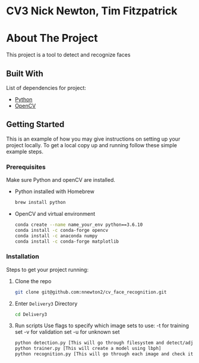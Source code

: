 # CV3 Nick Newton, Tim Fitzpatrick

# About The Project

This project is a tool to detect and recognize faces

## Built With
List of dependencies for project:

* [Python](https://www.python.org/)
* [OpenCV](https://opencv.org/)

## Getting Started

This is an example of how you may give instructions on setting up your project locally.
To get a local copy up and running follow these simple example steps.

### Prerequisites

Make sure Python and openCV are installed.
* Python installed with Homebrew
  ```sh
  brew install python
  ```
* OpenCV and virtual environment
  ```sh
  conda create --name name_your_env python==3.6.10
  conda install -c conda-forge opencv
  conda install -c anaconda numpy 
  conda install -c conda-forge matplotlib
  ```

### Installation

Steps to get your project running:
1. Clone the repo
   ```sh
   git clone git@github.com:nnewton2/cv_face_recognition.git
   ```
3. Enter `Delivery3` Directory
   ```sh
   cd Delivery3
   ```
4. Run scripts
  Use flags to specify which image sets to use:
      -t for training set
      -v for validation set
      -u for unknown set
   ```sh
   python detection.py [This will go through filesystem and detect/adjust faces]
   python trainer.py [This will create a model using lbph]
   python recognition.py [This will go through each image and check it against the model to recognize the image and verify accuracy]
   ```

